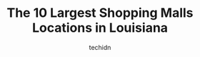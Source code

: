 ---
layout: ampstory
image: https://i0.wp.com/paketmu.com/wp-content/uploads/2023/06/hammond-square-0-in-louisiana-1686368755.jpeg?resize=640,853
author: techidn
featured: false
description: Explore the diverse Shopping Mall scene in Louisiana, home to an incredible selection of 10 establishments catering to every taste. Whether youre in search of iconic favorites or undiscover
title: The 10 Largest Shopping Malls Locations in Louisiana
cover:
   title: The 10 Largest Shopping Malls Locations in Louisiana
   subtitle: RICKPATE
   background: https://paketmu.com/wp-content/uploads/2023/06/hammond-square-0-in-louisiana-1686368755.jpeg

pages: 
 - layout: thirds
   top: <h1>#1 Louisiana Boardwalk Outlets</h1>
   bottom: "<p>Super sight to see. Quite beautiful at night. Easy assess to popular restaurants. Margaritaville casino is at the end of the board walk. Every shop we went into, the peop</p>"
   background: https://paketmu.com/wp-content/uploads/2023/06/hammond-square-1-in-louisiana-1686368756.jpeg
   backgroundblur: true
 - layout: thirds
   top: <h1>#2 Mall of Louisiana</h1>
   bottom: "<p>It truly is the Mall of Louisiana. It is fully packed with some of everything that you could want. With so many malls closing, you can hardly tell it here. It was clean a</p>"
   background: https://paketmu.com/wp-content/uploads/2023/06/hammond-square-2-in-louisiana-1686368757.jpeg
   cta:
      link: https://paketmu.com/the-10-largest-shopping-malls-locations-in-louisiana/
      text: The 10 Largest Shopping Malls Locations in Louisiana
 - layout: thirds
   top: <h1>#3 Pecanland Mall</h1>
   bottom: "<p>This is a wonderful place to shop for gifts for any occasion for the ladies of the family! Candles, home fragrance, body sprays, travel products, decor, I love it🩷and,</p>"
   background: https://paketmu.com/wp-content/uploads/2023/06/hammond-square-3-in-louisiana-1686368758.jpeg
   cta:
      link: https://paketmu.com/the-10-largest-shopping-malls-locations-in-louisiana/
      text: The 10 Largest Shopping Malls Locations in Louisiana
 - layout: thirds
   top: <h1>#4 Acadiana Mall</h1>
   bottom: "<p>5725 Johnston St, Lafayette, LA 70503, United States</p>"
   background: https://images.unsplash.com/photo-1591393223703-56fe1347ac62?ixlib=rb-4.0.3&ixid=MnwxMjA3fDB8MHxwaG90by1wYWdlfHx8fGVufDB8fHx8&auto=format&fit=crop&w=640&h=853&q=80
   cta:
      link: https://paketmu.com/the-10-largest-shopping-malls-locations-in-louisiana/
      text: The 10 Largest Shopping Malls Locations in Louisiana
 - layout: thirds
   top: <h1>#5 Canal Place</h1>
   bottom: "<p>333 Canal St, New Orleans, LA 70130, United States</p>"
   background: https://images.unsplash.com/photo-1604871000636-074fa5117945?ixlib=rb-4.0.3&ixid=MnwxMjA3fDB8MHxwaG90by1wYWdlfHx8fGVufDB8fHx8&auto=format&fit=crop&w=640&h=853&q=80
   cta:
      link: https://paketmu.com/the-10-largest-shopping-malls-locations-in-louisiana/
      text: The 10 Largest Shopping Malls Locations in Louisiana
 - layout: thirds
   top: <h1>#6 Oakwood Center</h1>
   bottom: "<p>197 Westbank Expy Suite 33, Gretna, LA 70053, United States</p>"
   background: https://images.unsplash.com/photo-1510906594845-bc082582c8cc?ixlib=rb-4.0.3&ixid=MnwxMjA3fDB8MHxwaG90by1wYWdlfHx8fGVufDB8fHx8&auto=format&fit=crop&w=640&h=853&q=80
   cta:
      link: https://paketmu.com/the-10-largest-shopping-malls-locations-in-louisiana/
      text: The 10 Largest Shopping Malls Locations in Louisiana
 - layout: thirds
   top: <h1>#7 Prien Lake Mall</h1>
   bottom: "<p>496 W Prien Lake Rd, Lake Charles, LA 70601, United States</p>"
   background: https://images.unsplash.com/photo-1618556658017-fd9c732d1360?ixlib=rb-4.0.3&ixid=MnwxMjA3fDB8MHxwaG90by1wYWdlfHx8fGVufDB8fHx8&auto=format&fit=crop&w=640&h=853&q=80
   cta:
      link: https://paketmu.com/the-10-largest-shopping-malls-locations-in-louisiana/
      text: The 10 Largest Shopping Malls Locations in Louisiana
 - layout: thirds
   middle: Continue reading...
   background: https://images.unsplash.com/photo-1608501821300-4f99e58bba77?ixlib=rb-4.0.3&ixid=MnwxMjA3fDB8MHxwaG90by1wYWdlfHx8fGVufDB8fHx8&auto=format&fit=crop&w=640&h=853&q=80
   cta:
      link: https://paketmu.com/the-10-largest-shopping-malls-locations-in-louisiana/
      text: The 10 Largest Shopping Malls Locations in Louisiana
      
---